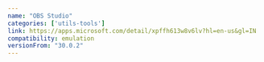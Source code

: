 ```yaml
---
name: "OBS Studio"
categories: ['utils-tools']
link: https://apps.microsoft.com/detail/xpffh613w8v6lv?hl=en-us&gl=IN
compatibility: emulation
versionFrom: "30.0.2"
---
```


